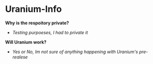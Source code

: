 # Uranium-Info
**Why is the respoitory private?**
- *Testing purpoeses, I had to private it*


**Will Uranium work?**
- *Yes or No, Im not sure of anything happening with Uranium's pre-realese*
